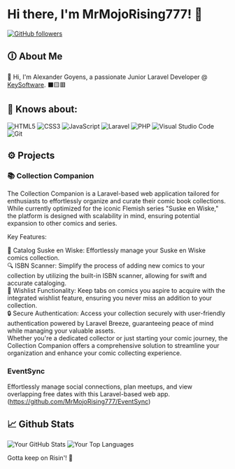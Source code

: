 # Hi there, I'm MrMojoRising777! 👋
[![GitHub followers](https://img.shields.io/github/followers/MrMojoRising777?label=Follow&style=social)](https://github.com/MrMojoRising777)

## 🛈 About Me

👋 Hi, I'm Alexander Goyens, a passionate Junior Laravel Developer @ <a href="https://keysoftware.nl" target="blank">KeySoftware</a>.
⬛🟨🟥

## 🧠 Knows about:

<img src="https://img.shields.io/badge/html5-%23E34F26.svg?style=for-the-badge&amp;logo=html5&amp;logoColor=white" alt="HTML5"> <img src="https://img.shields.io/badge/css3-%231572B6.svg?style=for-the-badge&amp;logo=css3&amp;logoColor=white" alt="CSS3"> <img src="https://img.shields.io/badge/javascript-%23323330.svg?style=for-the-badge&amp;logo=javascript&amp;logoColor=%23F7DF1E" alt="JavaScript"> <img src="https://img.shields.io/badge/laravel-%23FF2D20.svg?style=for-the-badge&amp;logo=laravel&amp;logoColor=white" alt="Laravel"> <img src="https://img.shields.io/badge/php-%23777BB4.svg?style=for-the-badge&amp;logo=php&amp;logoColor=white" alt="PHP"> <img src="https://img.shields.io/badge/visualstudiocode-%23007ACC.svg?style=for-the-badge&amp;logo=visual-studio-code&amp;logoColor=white" alt="Visual Studio Code"> <img src="https://img.shields.io/badge/git-%23F05033.svg?style=for-the-badge&amp;logo=git&amp;logoColor=white" alt="Git">

## ⚙️ Projects

### 📚 Collection Companion

The Collection Companion is a Laravel-based web application tailored for enthusiasts to effortlessly organize and curate their comic book collections. While currently optimized for the iconic Flemish series "Suske en Wiske," the platform is designed with scalability in mind, ensuring potential expansion to other comics and series.

Key Features:

📖 Catalog Suske en Wiske: Effortlessly manage your Suske en Wiske comics collection. <br>
🔍 ISBN Scanner: Simplify the process of adding new comics to your collection by utilizing the built-in ISBN scanner, allowing for swift and accurate cataloging. <br>
📝 Wishlist Functionality: Keep tabs on comics you aspire to acquire with the integrated wishlist feature, ensuring you never miss an addition to your collection. <br>
🔒 Secure Authentication: Access your collection securely with user-friendly authentication powered by Laravel Breeze, guaranteeing peace of mind while managing your valuable assets. <br>
Whether you're a dedicated collector or just starting your comic journey, the Collection Companion offers a comprehensive solution to streamline your organization and enhance your comic collecting experience.

### EventSync
Effortlessly manage social connections, plan meetups, and view overlapping free dates with this Laravel-based web app.
(https://github.com/MrMojoRising777/EventSync)


## 📈 Github Stats

![Your GitHub Stats](https://github-readme-stats.vercel.app/api?username=MrMojoRising777&show_icons=true&hide=issues,contribs&theme=radical) ![Your Top Languages](https://github-readme-stats.vercel.app/api/top-langs/?username=MrMojoRising777&layout=compact&theme=radical)

Gotta keep on Risin'! 🚀
